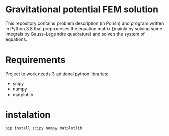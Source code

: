 
# Gravitational potential FEM solution
This repository contains problem description (in Polish) and program written in Python 3.8 that preproceses the equation matrix (mainly by solving some integrals by Gauss–Legendre quadrature) and solves the system of equations.

# Requirements
Project to work needs 3 aditional python libraries:
- scipy
- numpy
- matplotlib

# instalation
```python
pip install scipy numpy matplotlib
```



